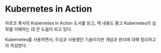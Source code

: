 # Kubernetes in Action

마르코 룩사의 Kubernetes in Action 도서를 읽고, 책 내용도 좋고 Kubernetes의 심화를 이해하는 데 큰 도움이 되고 있다.

Kubernetes를 사용하면서, 무심코 사용했던 기술이지만 개념과 원리에 대해 정리하고자 작성한다.

